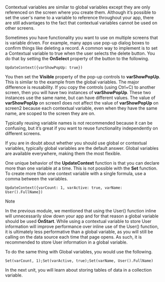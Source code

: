 Contextual variables are similar to global variables except they are only referenced on the screen where you create them. Although it’s possible to set the user's name to a variable to reference throughout your app, there are still advantages to the fact that contextual variables cannot be used on other screens.

Sometimes you have functionality you want to use on multiple screens that is variable driven. For example, many apps use pop-up dialog boxes to confirm things like deleting a record. A common way to implement is to set a Contextual variable to true when the user selects the delete button. You do that by setting the **OnSelect** property of the button to the following.

```
UpdateContext({varShowPopUp: true})
```

You then set the **Visible** property of the pop-up controls to **varShowPopUp**. This is similar to the example from the global variables. The major difference is reusability. If you copy the controls (using Ctrl+C) to another screen, then you will have two instances of **varShowPopUp**. These two instances use the same name, but can have different values. The value of **varShowPopUp** on screen1 does not affect the value of **varShowPopUp** on screen2 because each contextual variable, even when they have the same name, are scoped to the screen they are on.

Typically reusing variable names is not recommended because it can be confusing, but it’s great if you want to reuse functionality independently on different screens.

If you are in doubt about whether you should use global or contextual variables, typically global variables are the default answer. Global variables are available everywhere, making them the most flexible.

One unique behavior of the **UpdateContext** function is that you can declare more than one variable at a time. This is not possible with the **Set** function. To create more than one context variable with a single formula, use a comma between the variables.

```
UpdateContext({varCount: 1, varActive: true, varName: User().FullName})
```
> [!NOTE]
> In the previous module, we mentioned that using the User() function inline will unnecessarily slow down your app and for that reason a global variable should be used **OnStart**. While using a contextual variable to store User information will improve performance over inline use of the User() function, it is ultimately less performative than a global variable, as you will still be calling on the data source each time that page opens. As such, it is recommended to store User information in a global variable.

To do the same thing with Global variables, you would use the following.

```
Set(varCount, 1);Set(varActive, true);Set(varName, User().FullName)
```

In the next unit, you will learn about storing tables of data in a collection variable.
